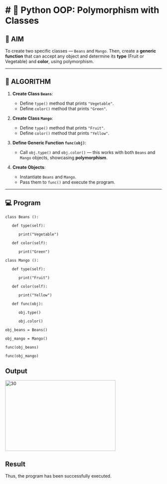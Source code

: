 # # 🐍 Python OOP: Polymorphism with Classes

## 🎯 AIM

To create two specific classes — `Beans` and `Mango`. Then, create a **generic function** that can accept any object and determine its **type** (Fruit or Vegetable) and **color**, using polymorphism.

---

## 🧠 ALGORITHM

1. **Create Class `Beans`**:
   - Define `type()` method that prints `"Vegetable"`.
   - Define `color()` method that prints `"Green"`.

2. **Create Class `Mango`**:
   - Define `type()` method that prints `"Fruit"`.
   - Define `color()` method that prints `"Yellow"`.

3. **Define Generic Function `func(obj)`**:
   - Call `obj.type()` and `obj.color()` — this works with both `Beans` and `Mango` objects, showcasing **polymorphism**.

4. **Create Objects**:
   - Instantiate `Beans` and `Mango`.
   - Pass them to `func()` and execute the program.

---

## 💻 Program
```
class Beans (): 

   def type(self): 

      print("Vegetable") 

   def color(self): 

      print("Green") 

class Mango (): 

   def type(self): 

      print("Fruit") 

   def color(self): 

      print("Yellow") 

   def func(obj):

      obj.type() 

      obj.color() 

obj_beans = Beans() 

obj_mango = Mango() 

func(obj_beans) 

func(obj_mango)
```
## Output
<img width="355" height="228" alt="30" src="https://github.com/user-attachments/assets/c2e319d9-06f1-47d1-946e-4ba5d5bffa09" />

## Result
 Thus, the program has been successfully executed.
